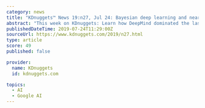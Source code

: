 ```yaml
---
category: news
title: "KDnuggets™ News 19:n27, Jul 24: Bayesian deep learning and near-term quantum computers; DeepMind’s CASP13 Protein Folding Upset Summary"
abstract: "This week on KDnuggets: Learn how DeepMind dominated the last CASP competition for advancing protein folding models; Bayesian deep learning and near-term quantum computers: A cautionary tale in quantum machine learning; The Evolution of a ggplot; Adapters ..."
publishedDateTime: 2019-07-24T11:29:00Z
sourceUrl: https://www.kdnuggets.com/2019/n27.html
type: article
score: 49
published: false

provider:
  name: KDnuggets
  id: kdnuggets.com

topics:
  - AI
  - Google AI
---
```

